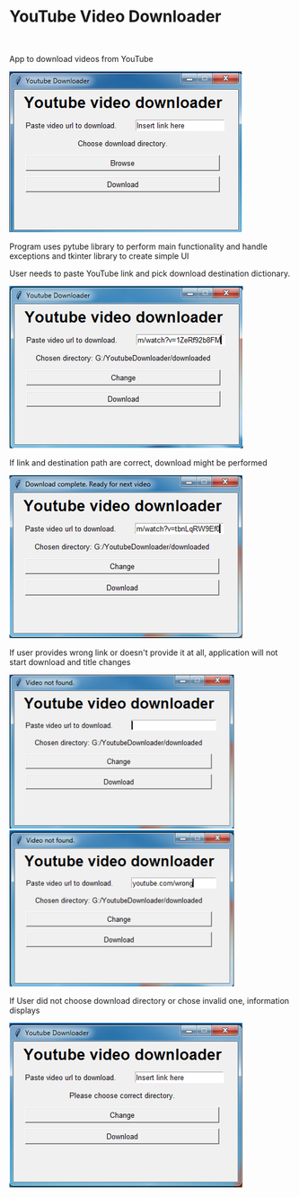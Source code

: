 <h1>YouTube Video Downloader</h1>
<br>
<p>App to download videos from YouTube</p>
<img src="./Screenshots/UI.png">
<p>Program uses pytube library to perform main functionality and handle exceptions and tkinter library to create 
simple UI</p>
<p>User needs to paste YouTube link and pick download destination dictionary.</p>
<img src="./Screenshots/ready_to_download.png">
<p>If link and destination path are correct, download might be performed</p>
<img src="./Screenshots/download_complete.png">
<p>If user provides wrong link or doesn't provide it at all, application will not start download and title changes</p>
<img style="width:400px;" src="./Screenshots/wrong_link_1.png">
<img style="width:400px;" src="./Screenshots/wrong_link_2.png">
<p>If User did not choose download directory or chose invalid one, information displays</p>
<img src="./Screenshots/not_valid_directory.png">



